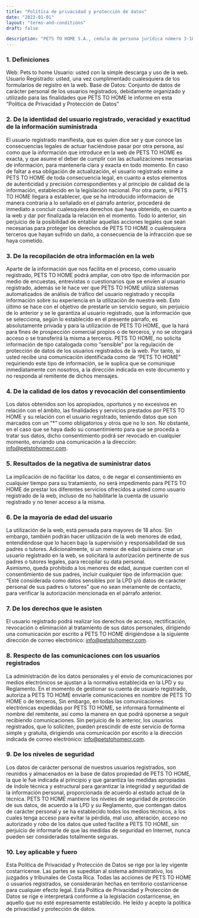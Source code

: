 ```yaml
---
title: "Política de privacidad y protección de datos"
date: "2023-01-01"
layout: "terms-and-conditions"
draft: false

description: "PETS TO HOME S.A., cédula de persona jurídica número 3-101-720328 domiciliada en Costa Rica, Alajuela, Mall Internacional, Centro de Negocios, Local # 65 (en adelante “PETS TO HOME&quot;), le informa que, de acuerdo a la Ley de Protección de la Persona frente a la utilización de sus datos personales Nº 8968 (en adelante, la “LPD”) y su Reglamento y de la existencia de una Base de Datos de carácter personal creada por la responsable y denominada “Base de Datos PETS TO HOME”"
---
```


### 1. Definiciones
Web: Pets to home
Usuario: usted con la simple descarga y uso de la web.
Usuario Registrado: usted, una vez cumplimentado cualesquiera de los formularios de registro en la web.
Base de Datos: Conjunto de datos de carácter personal de los usuarios registrados, debidamente organizado y utilizado para las finalidades que PETS TO HOME le informe en esta “Política de Privacidad y Protección de Datos”

### 2. De la identidad del usuario registrado, veracidad y exactitud de la información suministrada
El usuario registrado manifiesta, que es quien dice ser y que conoce las consecuencias legales de actuar haciéndose pasar por otra persona, así como que la información que introduce en la web de PETS TO HOME es exacta, y que asume el deber de cumplir con las actualizaciones necesarias de información, para mantenerla clara y exacta en todo momento. En caso de faltar a esa obligación de actualización, el usuario registrado exime a PETS TO HOME de toda consecuencia legal, en cuanto a estos elementos de autenticidad y precisión correspondientes y al principio de calidad de la información, establecido en la legislación nacional.
Por otra parte, si PETS TO HOME llegara a establecer, que se ha introducido información de manera contraria a lo señalado en el párrafo anterior, procederá de inmediato a concluir cualesquiera derechos que haya obtenido, en cuanto a la web y dar por finalizada la relación en el momento. Todo lo anterior, sin perjuicio de la posibilidad de entablar aquellas acciones legales que sean necesarias para proteger los derechos de PETS TO HOME o cualesquiera terceros que hayan sufrido un daño, a consecuencia de la infracción que se haya cometido.

### 3. De la recopilación de otra información en la web
Aparte de la información que nos facilita en el proceso, como usuario registrado, PETS TO HOME podrá ampliar, con otro tipo de información por medio de encuestas, entrevistas o cuestionarios que se envíen al usuario registrado, además se le hace ver que PETS TO HOME utiliza sistemas automatizados de análisis de tráfico del usuario registrado y recopila información sobre su experiencia en la utilización de nuestra web. Esto último se hace con el objetivo de prestarle un servicio seguro, sin perjuicio de lo anterior y se le garantiza al usuario registrado, que la información que se selecciona, según lo establecido en el presente párrafo, es absolutamente privada y para la utilización de PETS TO HOME, que la hará para fines de prospección comercial propios o de terceros, y no se otorgará acceso o se transferirá la misma a terceros. PETS TO HOME, no solicita información de tipo catalogada como “sensible” por la regulación de protección de datos de los usuarios registrados de la web. Por tanto, si usted recibe una comunicación identificada como de “PETS TO HOME” requiriendo este tipo de información, se le
suplica que se comunique inmediatamente con nosotros, a la dirección indicada en este documento y no responda al remitente de dichos mensajes.

### 4. De la calidad de los datos y revocación del consentimiento
Los datos obtenidos son los apropiados, oportunos y no excesivos en relación con el ámbito, las finalidades y servicios prestados por PETS TO HOME y su relación con el usuario registrado, teniendo datos que son marcados con un “*” como obligatorios y otros que no lo son. No obstante, en el caso que se haya dado su consentimiento para que se proceda a tratar sus datos, dicho consentimiento podrá ser revocado en cualquier momento, enviando una comunicación a la dirección: info@petstohomecr.com.

### 5. Resultados de la negativa de suministrar datos
La implicación de no facilitar los datos, o de negar el consentimiento en cualquier tiempo para su tratamiento, no será impedimento para PETS TO HOME de prestar los diferentes servicios ofrecidos a usted como usuario registrado de la web, incluso de no habilitarle la cuenta de usuario registrado y no tener acceso a la misma.

### 6. De la mayoría de edad del usuario
La utilización de la web, está pensada para mayores de 18 años. Sin embargo, también podrán hacer utilización de la web menores de edad, entendiéndose que lo hacen bajo la supervisión y responsabilidad de sus padres o tutores. Adicionalmente, si un menor de edad quisiera crear un usuario registrado en la web, se solicitará la autorización pertinente de sus padres o tutores legales, para recopilar su data personal.  
Asimismo, queda prohibido a los menores de edad, aunque cuenten con el consentimiento de sus padres, incluir cualquier tipo de información que: “Esté considerada como datos sensibles por la LPD y/ó datos de carácter personal de sus padres o tutores” que no sean meramente de contacto, para verificar la autorización mencionada en el párrafo anterior.

### 7. De los derechos que le asisten
El usuario registrado podrá realizar los derechos de acceso, rectificación, revocación o eliminación al tratamiento de sus datos personales, dirigiendo una comunicación por escrito a PETS TO HOME dirigiéndose a la siguiente dirección de correo electrónico: info@petstohomecr.com.

### 8. Respecto de las comunicaciones con los usuarios registrados
La administración de los datos personales y el envío de comunicaciones por medios electrónicos se ajustan a la normativa establecida en la LPD y su Reglamento.
En el momento de gestionar su cuenta de usuario registrado, autoriza a PETS TO HOME enviarle comunicaciones en nombre de PETS TO HOME o de terceros, Sin embargo, en todas las comunicaciones electrónicas expedidas por PETS TO HOME, se informará formalmente el nombre del remitente, así como la manera en que podrá oponerse a seguir recibiendo comunicaciones. Sin perjuicio de lo anterior, los usuarios registrados, que lo soliciten, pueden prescindir de este
servicio de forma simple y gratuita, dirigiendo una comunicación por escrito a la dirección indicada de correo electrónico: info@petstohomecr.com.

### 9. De los niveles de seguridad
Los datos de carácter personal de nuestros usuarios registrados, son reunidos y almacenados en la base de datos propiedad de PETS TO HOME, la que le fue indicada al principio y que garantiza las medidas apropiadas de índole técnica y estructural para garantizar la integridad y seguridad de la información personal, proporcionada de acuerdo al estado actual de la técnica.
PETS TO HOME mantiene los niveles de seguridad de protección de sus datos, de acuerdo a la LPD y su Reglamento, que contengan datos de carácter personal y se ha establecido todos los medios técnicos, a los cuales tenga acceso para evitar la pérdida, mal uso, alteración, acceso no autorizado y robo de los datos que usted facilite a PETS TO HOME, sin perjuicio de informarle de que las medidas de seguridad en Internet, nunca pueden ser consideradas totalmente seguras.

### 10. Ley aplicable y fuero
Esta Política de Privacidad y Protección de Datos se rige por la ley vigente costarricense. Las partes se supeditan al sistema administrativo, los juzgados y tribunales de Costa Rica.
Todas las acciones de PETS TO HOME o usuarios registrados, se considerarán hechas en territorio costarricense para cualquier efecto legal.
Esta Política de Privacidad y Protección de Datos se rige e interpretará conforme a la legislación costarricense, en aquello que no esté expresamente establecido.
He leído y acepto la política de privacidad y protección de datos.


